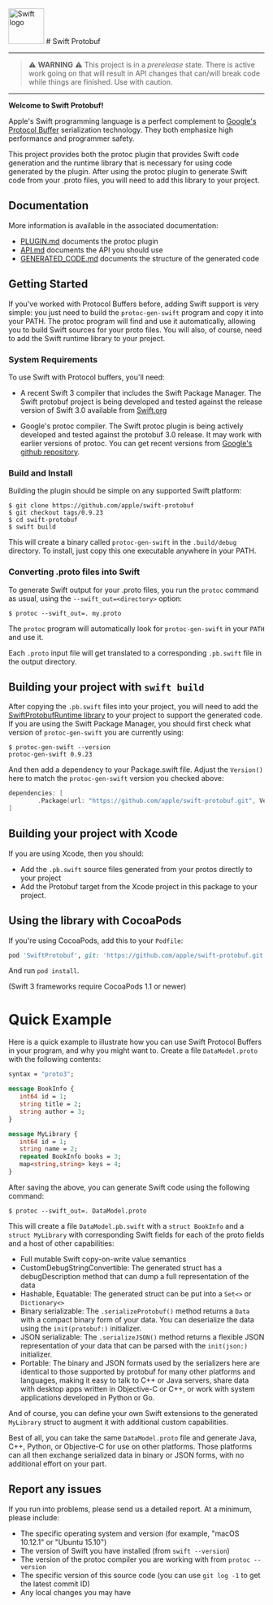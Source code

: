 <img src="https://swift.org/assets/images/swift.svg" alt="Swift logo" height="70" >
# Swift Protobuf

---

> :warning: **WARNING** :warning: This project is in a _prerelease_ state. There
> is active work going on that will result in API changes that can/will break
> code while things are finished. Use with caution.

---

**Welcome to Swift Protobuf!**

Apple's Swift programming language is a perfect complement to [Google's Protocol
Buffer](https://developers.google.com/protocol-buffers/) serialization
technology.  They both emphasize high performance and programmer safety.

This project provides both the protoc plugin that provides Swift code
generation and the runtime library that is necessary for using code
generated by the plugin.  After using the protoc plugin to generate
Swift code from your .proto files, you will need to add this library
to your project.

## Documentation

More information is available in the associated documentation:
 * [PLUGIN.md](Documentation/PLUGIN.md) documents the protoc plugin
 * [API.md](Documentation/API.md) documents the API you should use
 * [GENERATED_CODE.md](Documentation/GENERATED_CODE.md) documents the structure of the generated code

## Getting Started

If you've worked with Protocol Buffers before, adding Swift support is very simple:  you just need to build the `protoc-gen-swift` program and copy it into your PATH.  The protoc program will find and use it automatically, allowing you to build Swift sources for your proto files.  You will also, of course, need to add the Swift runtime library to your project.

### System Requirements

To use Swift with Protocol buffers, you'll need:

* A recent Swift 3 compiler that includes the Swift Package Manager.  The Swift protobuf project is being developed and tested against the release version of Swift 3.0 available from [Swift.org](https://swift.org)

* Google's protoc compiler.  The Swift protoc plugin is being actively developed and tested against the protobuf 3.0 release.  It may work with earlier versions of protoc.  You can get recent versions from [Google's github repository](https://github.com/google/protobuf).

### Build and Install

Building the plugin should be simple on any supported Swift platform:
```
$ git clone https://github.com/apple/swift-protobuf
$ git checkout tags/0.9.23
$ cd swift-protobuf
$ swift build
```
This will create a binary called `protoc-gen-swift` in the `.build/debug` directory.  To install, just copy this one executable anywhere in your PATH.

### Converting .proto files into Swift

To generate Swift output for your .proto files, you run the `protoc` command as usual, using the `--swift_out=<directory>` option:

```
$ protoc --swift_out=. my.proto
```

The `protoc` program will automatically look for `protoc-gen-swift` in your `PATH` and use it.

Each `.proto` input file will get translated to a corresponding `.pb.swift` file in the output directory.

## Building your project with `swift build`

After copying the `.pb.swift` files into your project, you will need to add the [SwiftProtobufRuntime library](https://github.com/apple/swift-protobuf-runtime) to your project to support the generated code.  If you are using the Swift Package Manager, you should first check what version of `protoc-gen-swift` you are currently using:
```
$ protoc-gen-swift --version
protoc-gen-swift 0.9.23
```

And then add a dependency to your Package.swift file.  Adjust the `Version()` here to match the `protoc-gen-swift` version you checked above:
``` swift
dependencies: [
        .Package(url: "https://github.com/apple/swift-protobuf.git", Version(0,9,23))
]
```

## Building your project with Xcode

If you are using Xcode, then you should:
* Add the `.pb.swift` source files generated from your protos directly to your project
* Add the Protobuf target from the Xcode project in this package to your project.

## Using the library with CocoaPods

If you're using CocoaPods, add this to your `Podfile`:

~~~ruby
pod 'SwiftProtobuf', git: 'https://github.com/apple/swift-protobuf.git'
~~~

And run `pod install`.

(Swift 3 frameworks require CocoaPods 1.1 or newer)

# Quick Example

Here is a quick example to illustrate how you can use Swift Protocol Buffers in your program, and why you might want to.  Create a file `DataModel.proto` with the following contents:

``` protobuf
syntax = "proto3";

message BookInfo {
   int64 id = 1;
   string title = 2;
   string author = 3;
}

message MyLibrary {
   int64 id = 1;
   string name = 2;
   repeated BookInfo books = 3;
   map<string,string> keys = 4;
}
```

After saving the above, you can generate Swift code using the following command:

```
$ protoc --swift_out=. DataModel.proto
```

This will create a file `DataModel.pb.swift` with a `struct BookInfo` and a `struct MyLibrary` with corresponding Swift fields for each of the proto fields and a host of other capabilities:

* Full mutable Swift copy-on-write value semantics
* CustomDebugStringConvertible:  The generated struct has a debugDescription method that can dump a full representation of the data
* Hashable, Equatable:  The generated struct can be put into a `Set<>` or `Dictionary<>`
* Binary serializable:  The `.serializeProtobuf()` method returns a `Data` with a compact binary form of your data.  You can deserialize the data using the `init(protobuf:)` initializer.
* JSON serializable:  The `.serializeJSON()` method returns a flexible JSON representation of your data that can be parsed with the `init(json:)` initializer.
* Portable:  The binary and JSON formats used by the serializers here are identical to those supported by protobuf for many other platforms and languages, making it easy to talk to C++ or Java servers, share data with desktop apps written in Objective-C or C++, or work with system applications developed in Python or Go.

And of course, you can define your own Swift extensions to the generated `MyLibrary` struct to augment it with additional custom capabilities.

Best of all, you can take the same `DataModel.proto` file and generate Java, C++, Python, or Objective-C for use on other platforms. Those platforms can all then exchange serialized data in binary or JSON forms, with no additional effort on your part.

## Report any issues

If you run into problems, please send us a detailed report.  At a minimum, please include:
* The specific operating system and version (for example, "macOS 10.12.1" or "Ubuntu 15.10")
* The version of Swift you have installed (from `swift --version`)
* The version of the protoc compiler you are working with from `protoc --version`
* The specific version of this source code (you can use `git log -1` to get the latest commit ID)
* Any local changes you may have
